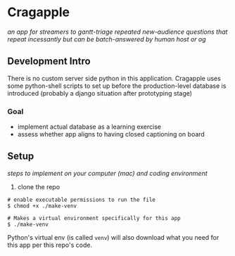 
# Cragapple
_an app for streamers to gantt-triage repeated new-audience questions that repeat incessantly but can be batch-answered by human host or og_

##



## Development Intro
There is no custom server side python in this application.  Cragapple uses some python-shell scripts to set up before the production-level database is introduced (probably a django situation after prototyping stage)

### Goal
- implement actual database as a learning exercise
- assess whether app aligns to having closed captioning on board


## Setup

_steps to implement on your computer (mac) and coding environment_

1. clone the repo

```
# enable executable permissions to run the file
$ chmod +x ./make-venv
```


```
# Makes a virtual environment specifically for this app
$ ./make-venv
```

Python's virtual env (is called `venv`) will also download what you need for this app per this repo's code.

